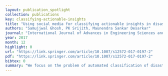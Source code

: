 ```yaml
---
layout: publication_spotlight
collection: publications
key: classifying-actionable-insights
title: "Using social media for classifying actionable insights in disaster scenario"
authors: "Samujjwal Ghosh, PK Srijith, Maunendra Sankar Desarkar"
journal: "International Journal of Advances in Engineering Sciences and Applied Mathematics volume 9, pages224–237"
year: 2017
month: 12
highlight: 0
url: "https://link.springer.com/article/10.1007/s12572-017-0197-2"
pdf: "https://link.springer.com/article/10.1007/s12572-017-0197-2"
bibtex: 0
summary: "We focus on the problem of automated classification of disaster related tweets to a set of predefined categories. Some example categories considered are resource availability, resource requirement, infrastructure damage etc. Proper annotation of the tweets with these class information can help in timely determination of the steps needed to be taken to address the concerns of the people in the affected areas. Depending on the information category, different feature sets might be useful for proper identification of posts belonging to that category."
---
```

